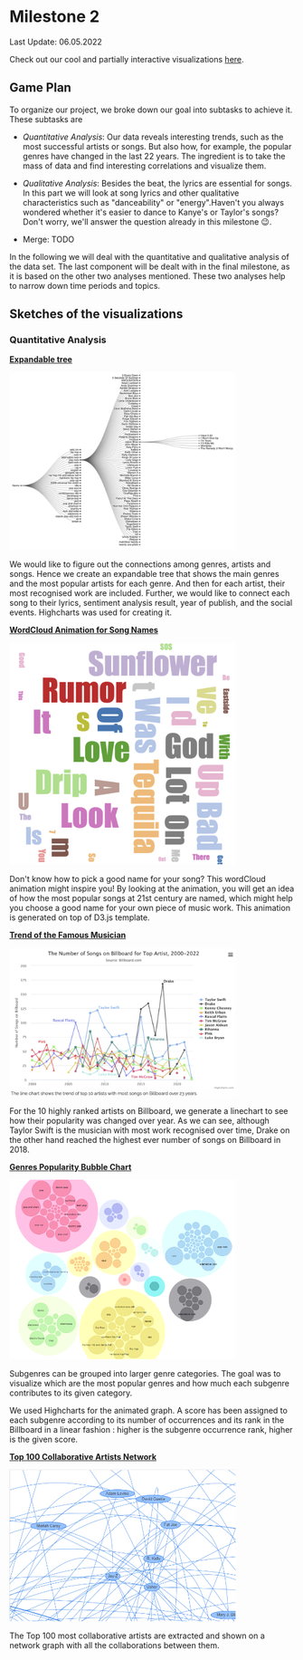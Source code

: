# Milestone 2

Last Update: 06.05.2022

Check out our cool and partially interactive visualizations [here](https://com-480-data-visualization.github.io/datavis-project-2022-vizards/).

## Game Plan
To organize our project, we broke down our goal into subtasks to achieve it. These subtasks are

- *Quantitative Analysis*: Our data reveals interesting trends, such as the most successful artists or songs. But also how, for example, the popular genres have changed in the last 22 years. The ingredient is to take the mass of data and find interesting correlations and visualize them.
  
- *Qualitative Analysis*: Besides the beat, the lyrics are essential for songs. In this part we will look at song lyrics and other qualitative characteristics such as "danceability" or "energy".Haven't you always wondered whether it's easier to dance to Kanye's or Taylor's songs? Don't worry, we'll answer the question already in this milestone 😉. 
- Merge: TODO

In the following we will deal with the quantitative and qualitative analysis of the data set. The last component will be dealt with in the final milestone, as it is based on the other two analyses mentioned. These two analyses help to narrow down time periods and topics.

## Sketches of the visualizations

### Quantitative Analysis


**[Expandable tree](https://com-480-data-visualization.github.io/datavis-project-2022-vizards/charts/genre_tree.html)**

<img src="img/m2_tree.png" alt="drawing" width="400"/>

We would like to figure out the connections among genres, artists and songs. Hence we create an expandable tree that shows the main genres and the most popular artists for each genre. And then for each artist, their most recognised work are included. Further, we would like to connect each song to their lyrics, sentiment analysis result, year of publish, and the social events. Highcharts was used for creating it.



**[WordCloud Animation for Song Names](https://com-480-data-visualization.github.io/datavis-project-2022-vizards/charts/song_name_wordcloud.html)**

<img src="img/m2_wordcloud.png" alt="drawing" width="400"/>

Don't know how to pick a good name for your song? This wordCloud animation might inspire you! By looking at the animation, you will get an idea of how the most popular songs at 21st century are named, which might help you choose a good name for your own piece of music work. This animation is generated on top of D3.js template.


**[Trend of the Famous Musician](https://com-480-data-visualization.github.io/datavis-project-2022-vizards/charts/top_artists_linechart.html)**

<img src="img/m2_linechart.png" alt="drawing" width="400"/>

For the 10 highly ranked artists on Billboard, we generate a linechart to see how their popularity was changed over year. As we can see, although Taylor Swift is the musician with most work recognised over time, Drake on the other hand reached the highest ever number of songs on Billboard in 2018. 

**[Genres Popularity Bubble Chart](https://com-480-data-visualization.github.io/datavis-project-2022-vizards/charts/genres_bubbles.html)**

<img src="img/m2_bubbles.PNG" alt="drawing" width="400"/>

Subgenres can be grouped into larger genre categories. The goal was to visualize which are the most popular genres and how much each subgenre contributes to its given category. 

We used Highcharts for the animated graph. A score has been assigned to each subgenre according to its number of occurrences and its rank in the Billboard in a linear fashion : higher is the subgenre occurrence rank, higher is the given score. 


**[Top 100 Collaborative Artists Network](https://com-480-data-visualization.github.io/datavis-project-2022-vizards/charts/collaboration_network.html)**

<img src="img/m2_network.png" alt="drawing" width="400"/>

The Top 100 most collaborative artists are extracted and shown on a network graph with all the collaborations between them. 
